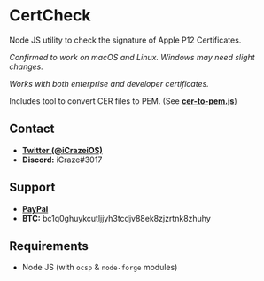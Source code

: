 # CertCheck
Node JS utility to check the signature of Apple P12 Certificates.

*Confirmed to work on macOS and Linux. Windows may need slight changes.*

*Works with both enterprise and developer certificates.*

Includes tool to convert CER files to PEM. (See [**cer-to-pem.js**](https://github.com/JailbreaksApp/CertCheck/blob/master/cer-to-pem.js))

## Contact
 - [**Twitter** **(@iCrazeiOS)**](https://twitter.com/iCrazeiOS)
 - **Discord:** iCraze#3017

## Support
 - [**PayPal**](https://paypal.me/iCrazeiOS)
 - **BTC:** bc1q0ghuykcutljjyh3tcdjv88ek8zjzrtnk8zhuhy

## Requirements
 - Node JS (with `ocsp` & `node-forge` modules)
